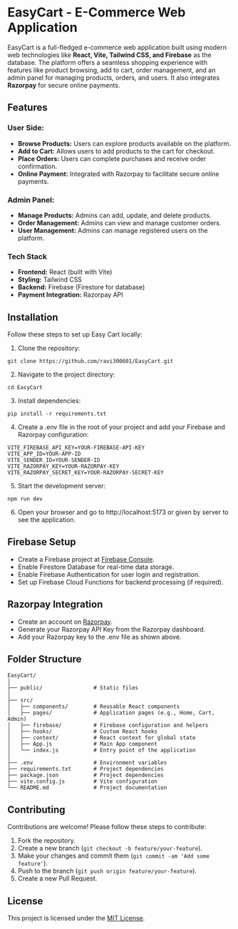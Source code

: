# EasyCart - E-Commerce Web Application

EasyCart is a full-fledged e-commerce web application built using modern web technologies like **React, Vite, Tailwind CSS, and Firebase** as the database. The platform offers a seamless shopping experience with features like product browsing, add to cart, order management, and an admin panel for managing products, orders, and users. It also integrates **Razorpay** for secure online payments.

## Features
### User Side:
- **Browse Products:** Users can explore products available on the platform.
- **Add to Cart:** Allows users to add products to the cart for checkout.
- **Place Orders:** Users can complete purchases and receive order confirmation.
- **Online Payment:** Integrated with Razorpay to facilitate secure online payments.

### Admin Panel:
- **Manage Products:** Admins can add, update, and delete products.
- **Order Management:** Admins can view and manage customer orders.
- **User Management:** Admins can manage registered users on the platform.

### Tech Stack
- **Frontend:** React (built with Vite)
- **Styling:** Tailwind CSS
- **Backend:** Firebase (Firestore for database)
- **Payment Integration:** Razorpay API

## Installation

Follow these steps to set up Easy Cart locally:

1. Clone the repository:
```
git clone https://github.com/ravi300601/EasyCart.git
```

2. Navigate to the project directory:
```
cd EasyCart
```

3. Install dependencies:
```
pip install -r requirements.txt
```
4. Create a .env file in the root of your project and add your Firebase and Razorpay configuration:

```
VITE_FIREBASE_API_KEY=YOUR-FIREBASE-API-KEY
VITE_APP_ID=YOUR-APP-ID
VITE_SENDER_ID=YOUR-SENDER-ID
VITE_RAZORPAY_KEY=YOUR-RAZORPAY-KEY
VITE_RAZORPAY_SECRET_KEY=YOUR-RAZORPAY-SECRET-KEY
```
5. Start the development server:

```
npm run dev
```
6. Open your browser and go to http://localhost:5173 or given by server to see the application.

## Firebase Setup
- Create a Firebase project at [Firebase Console](https://console.firebase.google.com/).
- Enable Firestore Database for real-time data storage.
- Enable Firebase Authentication for user login and registration.
- Set up Firebase Cloud Functions for backend processing (if required).

## Razorpay Integration
- Create an account on [Razorpay](https://dashboard.razorpay.com/app/dashboard).
- Generate your Razorpay API Key from the Razorpay dashboard.
- Add your Razorpay key to the .env file as shown above.

## Folder Structure
```
EasyCart/
│
├── public/                # Static files
│
├── src/
│   ├── components/        # Reusable React components
│   ├── pages/             # Application pages (e.g., Home, Cart, Admin)
│   ├── firebase/          # Firebase configuration and helpers
│   ├── hooks/             # Custom React hooks
│   ├── context/           # React context for global state
│   ├── App.js             # Main App component
│   └── index.js           # Entry point of the application
│
├── .env                   # Environment variables
├── requirements.txt       # Project dependencies
├── package.json           # Project dependencies
├── vite.config.js         # Vite configuration
└── README.md              # Project documentation
```

## Contributing

Contributions are welcome! Please follow these steps to contribute:

1. Fork the repository.
2. Create a new branch (`git checkout -b feature/your-feature`).
3. Make your changes and commit them (`git commit -am 'Add some feature'`).
4. Push to the branch (`git push origin feature/your-feature`).
5. Create a new Pull Request.

## License

This project is licensed under the [MIT License](https://opensource.org/license/mit).
